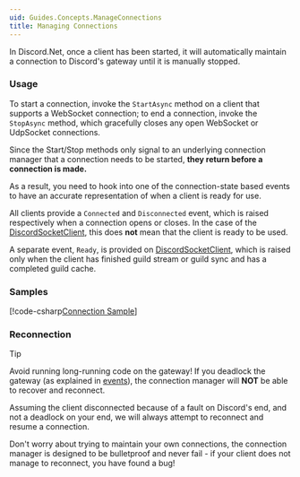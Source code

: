 ```yaml
---
uid: Guides.Concepts.ManageConnections
title: Managing Connections
---
```


In Discord.Net, once a client has been started, it will automatically
maintain a connection to Discord's gateway until it is manually
stopped.

### Usage

To start a connection, invoke the `StartAsync` method on a client that
supports a WebSocket connection; to end a connection, invoke the
`StopAsync` method, which gracefully closes any open WebSocket or
UdpSocket connections.

Since the Start/Stop methods only signal to an underlying connection
manager that a connection needs to be started, **they return before a
connection is made.**

As a result, you need to hook into one of the connection-state
based events to have an accurate representation of when a client is
ready for use.

All clients provide a `Connected` and `Disconnected` event, which is
raised respectively when a connection opens or closes. In the case of
the [DiscordSocketClient], this does **not** mean that the client is
ready to be used.

A separate event, `Ready`, is provided on [DiscordSocketClient], which
is raised only when the client has finished guild stream or guild
sync and has a completed guild cache.

[DiscordSocketClient]: xref:Discord.WebSocket.DiscordSocketClient

### Samples

[!code-csharp[Connection Sample](samples/events.cs)]

### Reconnection

> [!TIP]
> Avoid running long-running code on the gateway! If you deadlock the
> gateway (as explained in [events]), the connection manager will
> **NOT** be able to recover and reconnect.

Assuming the client disconnected because of a fault on Discord's end,
and not a deadlock on your end, we will always attempt to reconnect
and resume a connection.

Don't worry about trying to maintain your own connections, the
connection manager is designed to be bulletproof and never fail - if
your client does not manage to reconnect, you have found a bug!

[events]: xref:Guides.Concepts.Events
